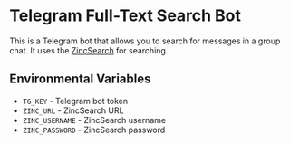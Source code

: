 # Telegram Full-Text Search Bot

This is a Telegram bot that allows you to search for messages in a group chat. It uses the [ZincSearch](https://github.com/zinclabs/zincsearch) for searching.

## Environmental Variables

- `TG_KEY` - Telegram bot token
- `ZINC_URL` - ZincSearch URL
- `ZINC_USERNAME` - ZincSearch username
- `ZINC_PASSWORD` - ZincSearch password
